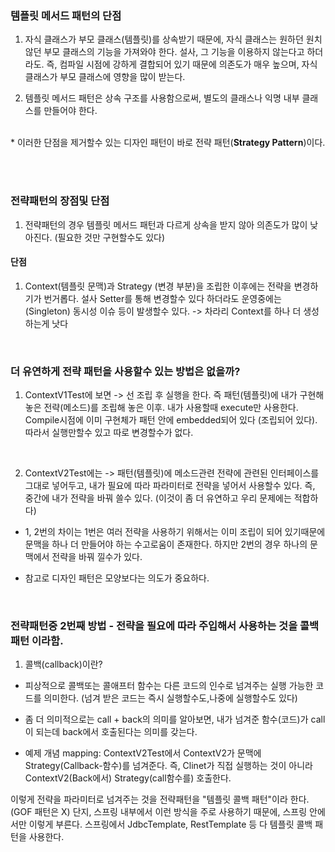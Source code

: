 ### 템플릿 메서드 패턴의 단점 
1. 자식 클래스가 부모 클래스(템플릿)를 상속받기 때문에, 자식 클래스는 원하던 원치 않던 부모 클래스의 기능을 가져와야 한다. 설사, 그 기능을 이용하지 않는다고 하더라도. 
즉, 컴파일 시점에 강하게 결합되어 있기 때문에 의존도가 매우 높으며, 자식 클래스가 부모 클래스에 영향을 많이 받는다. 

2. 템플릿 메서드 패턴은 상속 구조를 사용함으로써, 별도의 클래스나 익명 내부 클래스를 만들어야 한다.

<br>
* 이러한 단점을 제거할수 있는 디자인 패턴이 바로 전략 패턴(<b>Strategy Pattern</b>)이다.

<br><br>

### 전략패턴의 장점및 단점
1. 전략패턴의 경우 템플릿 메서드 패턴과 다르게 상속을 받지 않아 의존도가 많이 낮아진다. (필요한 것만 구현할수도 있다)

#### 단점
1. Context(템플릿 문맥)과 Strategy (변경 부분)을 조립한 이후에는 전략을 변경하기가 번거롭다. 설사 Setter를 통해 변경할수 있다 하더라도 운영중에는 (Singleton) 동시성 이슈 등이 발생할수 있다. -> 차라리 Context를 하나 더 생성하는게 낫다

<br>

### 더 유연하게 전략 패턴을 사용할수 있는 방법은 없을까?

1. ContextV1Test에 보면 -> 선 조립 후 실행을 한다. 즉 패턴(템플릿)에 내가 구현해 놓은 전략(메소드)를 조립해 놓은 이후. 내가 사용할때 execute만 사용한다. Compile시점에 이미 구현체가 패턴 안에 embedded되어 있다 (조립되어 있다). 따라서 실행만할수 있고 따로 변경할수가 없다.
<br>

2. ContextV2Test에는 -> 패턴(템플릿)에 메소드관련 전략에 관련된 인터페이스를 그대로 넣어두고, 내가 필요에 따라 파라미터로 전략을 넣어서 사용할수 있다. 즉, 중간에 내가 전략을 바꿔 쓸수 있다. (이것이 좀 더 유연하고 우리 문제에는 적합하다)

* 1, 2번의 차이는 1번은 여러 전략을 사용하기 위해서는 이미 조립이 되어 있기때문에 문맥을 하나 더 만들어야 하는 수고로움이 존재한다. 하지만 2번의 경우 하나의 문맥에서 전략을 바꿔 낄수가 있다.

* 참고로 디자인 패턴은 모양보다는 의도가 중요하다.

<br>

### 전략패턴중 2번째 방법 - 전략을 필요에 따라 주입해서 사용하는 것을 콜백패턴 이라함.
1. 콜백(callback)이란? 
- 피상적으로 콜백또는 콜애프터 함수는 다른 코드의 인수로 넘겨주는 실행 가능한 코드를 의미한다. (넘겨 받은 코드는 즉시 실행할수도,나중에 실행할수도 있다)

- 좀 더 의미적으로는 call + back의 의미를 알아보면, 내가 넘겨준 함수(코드)가 call이 되는데 back에서 호출된다는 의미를 갖는다. 

- 예제 개념 mapping: ContextV2Test에서 ContextV2가 문맥에 Strategy(Callback-함수)를 넘겨준다. 즉, Clinet가 직접 실행하는 것이 아니라 ContextV2(Back에서) Strategy(call함수를) 호출한다. 

 이렇게 전략을 파라미터로 넘겨주는 것을 전략패턴을 "템플릿 콜백 패턴"이라 한다. (GOF 패턴은 X) 단지, 스프링 내부에서 이런 방식을 주로 사용하기 때문에, 스프링 안에서만 이렇게 부른다. 
 스프링에서 JdbcTemplate, RestTemplate 등 다 템플릿 콜백 패턴을 사용한다.